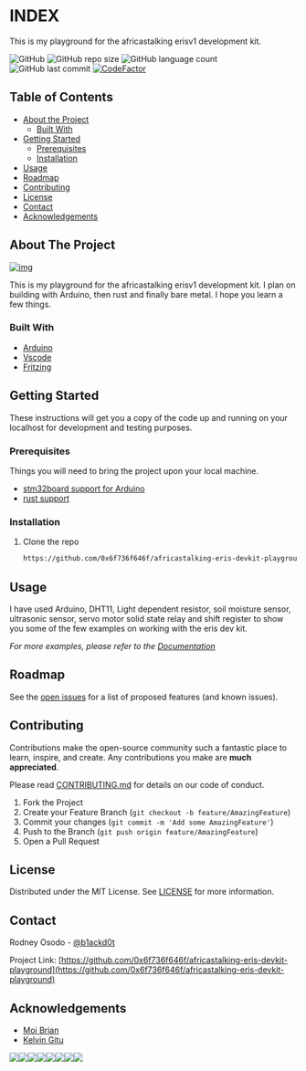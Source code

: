 # INDEX

This is my playground for the africastalking erisv1 development kit.

![GitHub](https://img.shields.io/github/license/0x6f736f646f/africastalking-eris-devkit-playground?style=plastic&color=brightgreen) ![GitHub repo size](https://img.shields.io/github/repo-size/0x6f736f646f/africastalking-eris-devkit-playground?color=brightgreen&style=plastic) ![GitHub language count](https://img.shields.io/github/languages/count/0x6f736f646f/africastalking-eris-devkit-playground?&style=plastic&color=brightgreen) ![GitHub last commit](https://img.shields.io/github/last-commit/0x6f736f646f/africastalking-eris-devkit-playground?style=plastic&color=brightgreen) [![CodeFactor](https://www.codefactor.io/repository/github/0x6f736f646f/africastalking-eris-devkit-playground/badge)](https://www.codefactor.io/repository/github/0x6f736f646f/africastalking-eris-devkit-playground)

## Table of Contents

* [About the Project](./)
  * [Built With](./)
* [Getting Started](./)
  * [Prerequisites](./)
  * [Installation](./)
* [Usage](./)
* [Roadmap](./)
* [Contributing](./)
* [License](./)
* [Contact](./)
* [Acknowledgements](./)

## About The Project

[![img](https://i.imgur.com/qFCOPik.jpg)](https://africastalking.com/iot)

This is my playground for the africastalking erisv1 development kit. I plan on building with Arduino, then rust and finally bare metal. I hope you learn a few things.

### Built With

* [Arduino](https://www.arduino.cc/en/Main/Software)
* [Vscode](https://code.visualstudio.com/)
* [Fritzing](https://fritzing.org/)

## Getting Started

These instructions will get you a copy of the code up and running on your localhost for development and testing purposes.

### Prerequisites

Things you will need to bring the project upon your local machine.

* [stm32board support for Arduino](arduino/arduino.md)
* [rust support](rust/rust-on-africastalking-eris-devkit.md)

### Installation

1. Clone the repo

   ```bash
   https://github.com/0x6f736f646f/africastalking-eris-devkit-playground
   ```

## Usage

I have used Arduino, DHT11, Light dependent resistor, soil moisture sensor, ultrasonic sensor, servo motor solid state relay and shift register to show you some of the few examples on working with the eris dev kit.

_For more examples, please refer to the_ [_Documentation_](arduino/arduino.md)

## Roadmap

See the [open issues](https://github.com/0x6f736f646f/africastalking-eris-devkit-playground/issues) for a list of proposed features \(and known issues\).

## Contributing

Contributions make the open-source community such a fantastic place to learn, inspire, and create. Any contributions you make are **much appreciated**.

Please read [CONTRIBUTING.md](https://gist.github.com/PurpleBooth/b24679402957c63ec426) for details on our code of conduct.

1. Fork the Project
2. Create your Feature Branch \(`git checkout -b feature/AmazingFeature`\)
3. Commit your changes \(`git commit -m 'Add some AmazingFeature'`\)
4. Push to the Branch \(`git push origin feature/AmazingFeature`\)
5. Open a Pull Request

## License

Distributed under the MIT License. See [LICENSE](https://github.com/0x6f736f646f/africastalking-eris-devkit-playground/blob/master/LICENSE) for more information.

## Contact

Rodney Osodo - [@b1ackd0t](https://twitter.com/b1ackd0t)

Project Link: [https://github.com/0x6f736f646f/africastalking-eris-devkit-playground](https://github.com/0x6f736f646f/africastalking-eris-devkit-playground)

## Acknowledgements

* [Moi Brian](https://twitter.com/moibrian5?s=08)
* [Kelvin Gitu](https://twitter.com/GituKelvin)

[![](https://sourcerer.io/fame/0x6f736f646f/0x6f736f646f/africastalking-eris-devkit-playground/images/0)](https://sourcerer.io/fame/0x6f736f646f/0x6f736f646f/africastalking-eris-devkit-playground/links/0)[![](https://sourcerer.io/fame/0x6f736f646f/0x6f736f646f/africastalking-eris-devkit-playground/images/1)](https://sourcerer.io/fame/0x6f736f646f/0x6f736f646f/africastalking-eris-devkit-playground/links/1)[![](https://sourcerer.io/fame/0x6f736f646f/0x6f736f646f/africastalking-eris-devkit-playground/images/2)](https://sourcerer.io/fame/0x6f736f646f/0x6f736f646f/africastalking-eris-devkit-playground/links/2)[![](https://sourcerer.io/fame/0x6f736f646f/0x6f736f646f/africastalking-eris-devkit-playground/images/3)](https://sourcerer.io/fame/0x6f736f646f/0x6f736f646f/africastalking-eris-devkit-playground/links/3)[![](https://sourcerer.io/fame/0x6f736f646f/0x6f736f646f/africastalking-eris-devkit-playground/images/4)](https://sourcerer.io/fame/0x6f736f646f/0x6f736f646f/africastalking-eris-devkit-playground/links/4)[![](https://sourcerer.io/fame/0x6f736f646f/0x6f736f646f/africastalking-eris-devkit-playground/images/5)](https://sourcerer.io/fame/0x6f736f646f/0x6f736f646f/africastalking-eris-devkit-playground/links/5)[![](https://sourcerer.io/fame/0x6f736f646f/0x6f736f646f/africastalking-eris-devkit-playground/images/6)](https://sourcerer.io/fame/0x6f736f646f/0x6f736f646f/africastalking-eris-devkit-playground/links/6)[![](https://sourcerer.io/fame/0x6f736f646f/0x6f736f646f/africastalking-eris-devkit-playground/images/7)](https://sourcerer.io/fame/0x6f736f646f/0x6f736f646f/africastalking-eris-devkit-playground/links/7)

